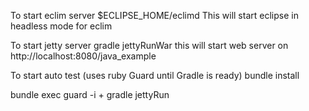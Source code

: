 To start eclim server
  $ECLIPSE_HOME/eclimd
  This will start eclipse in headless mode for eclim

To start jetty server
  gradle jettyRunWar
  this will start web server on http://localhost:8080/java_example


To start auto test (uses ruby Guard until Gradle is ready)
bundle install


bundle exec guard -i
+
gradle jettyRun
